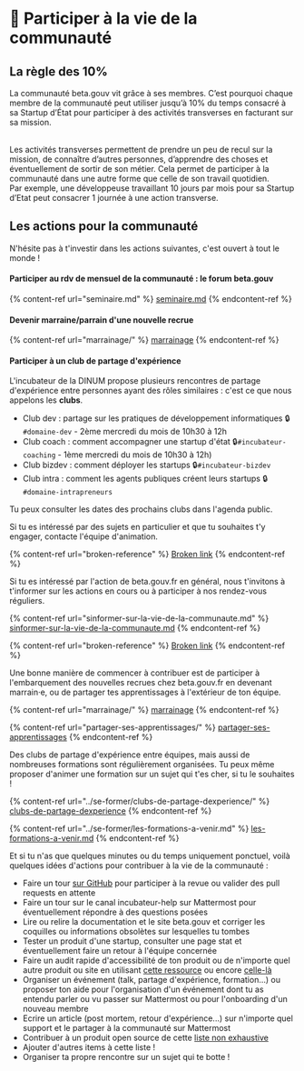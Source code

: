# 🖖 Participer à la vie de la communauté

## La règle des 10%

La communauté beta.gouv vit grâce à ses membres. C’est pourquoi chaque membre de la communauté peut utiliser jusqu’à 10% du temps consacré à sa Startup d’État pour participer à des activités transverses en facturant sur sa mission.

\
Les activités transverses permettent de prendre un peu de recul sur la mission, de connaître d’autres personnes, d’apprendre des choses et éventuellement de sortir de son métier. Cela permet de participer à la communauté dans une autre forme que celle de son travail quotidien.\
Par exemple, une développeuse travaillant 10 jours par mois pour sa Startup d’Etat peut consacrer 1 journée à une action transverse.

## Les actions pour la communauté

N'hésite pas à t'investir dans les actions suivantes, c'est ouvert à tout le monde !

#### Participer au rdv de mensuel de la communauté : le forum beta.gouv

{% content-ref url="seminaire.md" %}
[seminaire.md](seminaire.md)
{% endcontent-ref %}

#### Devenir marraine/parrain d'une nouvelle recrue

{% content-ref url="marrainage/" %}
[marrainage](marrainage/)
{% endcontent-ref %}

#### Participer à un club de partage d'expérience

L'incubateur de la DINUM propose plusieurs rencontres de partage d'expérience entre personnes ayant des rôles similaires : c'est ce que nous appelons les **clubs**.

* Club dev : partage sur les pratiques de développement informatiques 🔒`#domaine-dev` - 2ème mercredi du mois de 10h30 à 12h
* Club coach : comment accompagner une startup d'état 🔒`#incubateur-coaching` - 1ème mercredi du mois de 10h30 à 12h)
* Club bizdev : comment déployer les startups 🔒`#incubateur-bizdev`
* Club intra : comment les agents publiques créent leurs startups 🔒`#domaine-intrapreneurs`

Tu peux consulter les dates des prochains clubs dans l'agenda public.

Si tu es intéressé par des sujets en particulier et que tu souhaites t'y engager, contacte l'équipe d'animation.

{% content-ref url="broken-reference" %}
[Broken link](broken-reference)
{% endcontent-ref %}

Si tu es intéressé par l'action de beta.gouv.fr en général, nous t'invitons à t'informer sur les actions en cours ou à participer à nos rendez-vous réguliers.

{% content-ref url="sinformer-sur-la-vie-de-la-communaute.md" %}
[sinformer-sur-la-vie-de-la-communaute.md](sinformer-sur-la-vie-de-la-communaute.md)
{% endcontent-ref %}

{% content-ref url="broken-reference" %}
[Broken link](broken-reference)
{% endcontent-ref %}

Une bonne manière de commencer à contribuer est de participer à l'embarquement des nouvelles recrues chez beta.gouv.fr en devenant marrain·e, ou de partager tes apprentissages à l'extérieur de ton équipe.

{% content-ref url="marrainage/" %}
[marrainage](marrainage/)
{% endcontent-ref %}

{% content-ref url="partager-ses-apprentissages/" %}
[partager-ses-apprentissages](partager-ses-apprentissages/)
{% endcontent-ref %}

Des clubs de partage d'expérience entre équipes, mais aussi de nombreuses formations sont régulièrement organisées. Tu peux même proposer d'animer une formation sur un sujet qui t'es cher, si tu le souhaites !

{% content-ref url="../se-former/clubs-de-partage-dexperience/" %}
[clubs-de-partage-dexperience](../se-former/clubs-de-partage-dexperience/)
{% endcontent-ref %}

{% content-ref url="../se-former/les-formations-a-venir.md" %}
[les-formations-a-venir.md](../se-former/les-formations-a-venir.md)
{% endcontent-ref %}

Et si tu n'as que quelques minutes ou du temps uniquement ponctuel, voilà quelques idées d'actions pour contribuer à la vie de la communauté :

* Faire un tour [sur GitHub](https://github.com/betagouv/beta.gouv.fr/pulls) pour participer à la revue ou valider des pull requests en attente
* Faire un tour sur le canal incubateur-help sur Mattermost pour éventuellement répondre à des questions posées
* Lire ou relire la documentation et le site beta.gouv et corriger les coquilles ou informations obsolètes sur lesquelles tu tombes
* Tester un produit d'une startup, consulter une page stat et éventuellement faire un retour à l'équipe concernée
* Faire un audit rapide d'accessibilité de ton produit ou de n'importe quel autre produit ou site en utilisant [cette ressource](https://accessibilite-beta.alwaysdata.net/) ou encore [celle-là](https://doc.incubateur.net/communaute/gerer-sa-startup-detat-ou-de-territoires-au-quotidien/jameliore-le-design-et-lexperience-utilisateur/accessibilite-et-rgaa/kit-accessibilite)
* Organiser un événement (talk, partage d'expérience, formation...) ou proposer ton aide pour l'organisation d'un événement dont tu as entendu parler ou vu passer sur Mattermost ou pour l'onboarding d'un nouveau membre
* Ecrire un article (post mortem, retour d'expérience...) sur n'importe quel support et le partager à la communauté sur Mattermost
* Contribuer à un produit open source de cette [liste non exhaustive](https://github.com/betagouv/awesome-betagouv)
* Ajouter d'autres items à cette liste !
* Organiser ta propre rencontre sur un sujet qui te botte !

